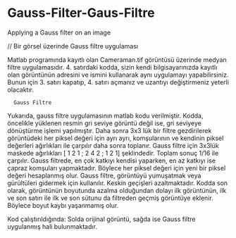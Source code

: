 # Gauss-Filter-Gaus-Filtre

Applying a Gauss filter on an image

// Bir görsel üzerinde Gauss filtre uygulaması

Matlab programında kayıtlı olan Cameraman.tif görüntüsü üzerinde medyan filtre uygulamasıdır. 
4. satırdaki kodda, sizin kendi bilgisayarınızda kayıtlı olan görüntünün adresini ve ismini kullanarak aynı uygulamayı yapabilirsiniz. Bunun için 3. satırı kapatıp, 4. satırı açmanız ve uzantıyı değiştirmeniz yeterli olacaktır.

      Gauss Filtre 
    
Yukarıda, gauss filtre uygulamasının matlab kodu verilmiştir. Kodda, öncelikle yüklenen resmin gri seviye görüntü değil ise, gri seviyeye dönüştürme işlemi yapılmıştır. Daha sonra 3x3 lük bir filtre gezdirilerek görüntüdeki her piksel değeri için ayrı ayrı, komşularının ve kendinin piksel değerleri ağırlıkları ile çarpılır daha sonra toplanır. Gauss filtre için 3x3lük maskede ağırlıkları [ 1 2 1 ; 2 4 2 ; 1 2 1] şeklindedir. Toplam sonuç 1/16 ile çarpılır. Gauss filtrede, en çok katkıyı kendisi yaparken, en az katkıyı ise çapraz komşuları yapmaktadır. Böylece her piksel değeri için yeni bir piksel değeri hesaplanmış olur. Gauss filtre, görüntüyü yumuşatmak veya gürültüleri gidermek için kullanılır. Keskin geçişleri azaltmaktadır. Kodda son olarak, görüntünün boyutunda azalma olduğundan dolayı ilk görüntünün, ilk ve son satırı ile ilk ve son sütunu da filtreden geçmiş görüntüye eklenir. Böylece boyut kaybı yaşanmamış olur.


Kod çalıştırıldığında: Solda orijinal görüntü, sağda ise Gauss filtre uygulanmış hali bulunmaktadır.
